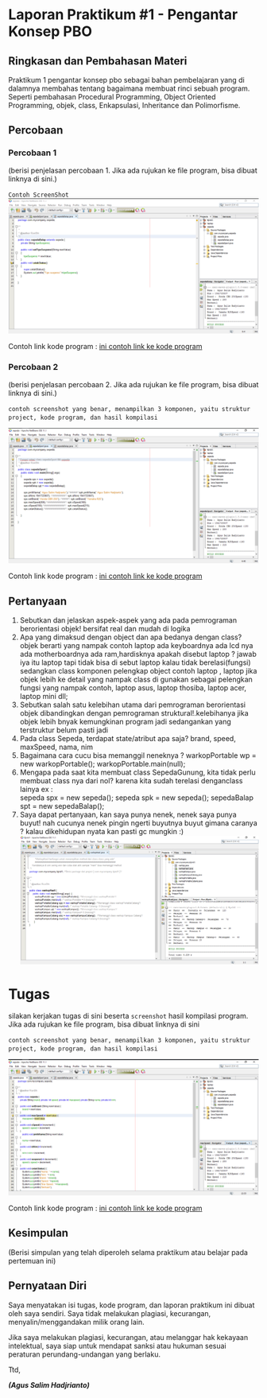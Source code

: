 # Laporan Praktikum #1 - Pengantar Konsep PBO

## Ringkasan dan Pembahasan Materi

Praktikum 1 pengantar konsep pbo sebagai bahan pembelajaran yang di dalamnya membahas tentang bagaimana membuat rinci sebuah program.
Seperti pembahasan Procedural Programming, Object Oriented Programming, objek, class, Enkapsulasi, Inheritance  dan Polimorfisme.

## Percobaan

### Percobaan 1

(berisi penjelasan percobaan 1. Jika ada rujukan ke file program, bisa dibuat linknya di sini.)

`Contoh ScreenShot`![](sepedaBalap.PNG)

Contoh link kode program : [ini contoh link ke kode program](src\1_Pengantar_Konsep_PBO/sepedaBalap.java)

### Percobaan 2

(berisi penjelasan percobaan 2. Jika ada rujukan ke file program, bisa dibuat linknya di sini.)

`contoh screenshot yang benar, menampilkan 3 komponen, yaitu struktur project, kode program, dan hasil kompilasi`

![contoh screenshot](sepedaSport.PNG)

Contoh link kode program : [ini contoh link ke kode program](src\1_Pengantar_Konsep_PBO/sepedaSport.java)

## Pertanyaan

1. Sebutkan dan jelaskan aspek-aspek yang ada pada pemrograman berorientasi objek! bersifat real dan mudah di logika
2. Apa yang dimaksud dengan object dan apa bedanya dengan class? objek berarti yang nampak contoh laptop ada keyboardnya ada lcd nya ada motherboardnya ada ram,hardisknya apakah disebut laptop ? jawab iya itu laptop tapi tidak bisa di sebut laptop kalau tidak berelasi(fungsi) sedangkan class komponen pelengkap object contoh laptop , laptop jika objek lebih ke detail yang nampak class di gunakan sebagai pelengkan fungsi yang nampak contoh, laptop asus, laptop thosiba, laptop acer, laptop mini dll;
3. Sebutkan salah satu kelebihan utama dari pemrograman berorientasi objek dibandingkan
dengan pemrograman struktural!.kelebihanya jika objek lebih bnyak kemungkinan program jadi sedangankan yang terstruktur belum pasti jadi
4. Pada class Sepeda, terdapat state/atribut apa saja? brand, speed, maxSpeed, nama, nim
5. Bagaimana cara cucu bisa memanggil neneknya ? warkopPortable wp = new warkopPortable(); warkopPortable.main(null);
6. Mengapa pada saat kita membuat class SepedaGunung, kita tidak perlu membuat class nya dari nol? karena kita sudah terelasi denganclass lainya ex :        
sepeda spx = new sepeda();
sepeda spk = new sepeda();
sepedaBalap spt = new sepedaBalap();
7. Saya dapat pertanyaan, kan saya punya nenek, nenek saya punya buyut! nah cucunya nenek pingin ngerti buyutnya buyut gimana caranya ?
kalau dikehidupan nyata kan pasti gc mungkin :)![contoh screenshot](contoh-schot1.PNG)

# Tugas

silakan kerjakan tugas di sini beserta `screenshot` hasil kompilasi program. Jika ada rujukan ke file program, bisa dibuat linknya di sini

`contoh screenshot yang benar, menampilkan 3 komponen, yaitu struktur project, kode program, dan hasil kompilasi`

![contoh screenshot](sepeda.PNG)

Contoh link kode program : [ini contoh link ke kode program](src\1_Pengantar_Konsep_PBO/sepeda.java)

## Kesimpulan

(Berisi simpulan yang telah diperoleh selama praktikum atau belajar pada pertemuan ini)

## Pernyataan Diri

Saya menyatakan isi tugas, kode program, dan laporan praktikum ini dibuat oleh saya sendiri. Saya tidak melakukan plagiasi, kecurangan, menyalin/menggandakan milik orang lain.

Jika saya melakukan plagiasi, kecurangan, atau melanggar hak kekayaan intelektual, saya siap untuk mendapat sanksi atau hukuman sesuai peraturan perundang-undangan yang berlaku.

Ttd,

***(Agus Salim Hadjrianto)***
